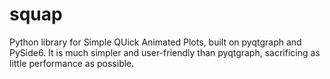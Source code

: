 # squap
Python library for Simple QUick Animated Plots, built on pyqtgraph and PySide6. It is much simpler and user-friendly than pyqtgraph, sacrificing as little performance as possible.
